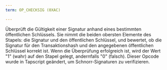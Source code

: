 ```yaml
---
term: OP_CHECKSIG (0XAC)

---
```

Überprüft die Gültigkeit einer Signatur anhand eines bestimmten öffentlichen Schlüssels. Sie nimmt die beiden obersten Elemente des Stapels: die Signatur und den öffentlichen Schlüssel, und bewertet, ob die Signatur für den Transaktionshash und den angegebenen öffentlichen Schlüssel korrekt ist. Wenn die Überprüfung erfolgreich ist, wird der Wert "1" (wahr) auf den Stapel gelegt, andernfalls "0" (falsch). Dieser Opcode wurde in Tapscript geändert, um Schnorr-Signaturen zu verifizieren.